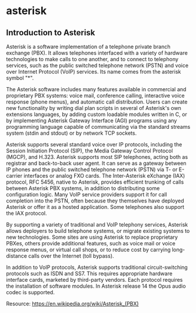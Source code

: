 # asterisk

Introduction to Asterisk
----------------------------------------

Asterisk is a software implementation of a telephone private branch exchange (PBX). It allows telephones interfaced with a variety of hardware technologies to make calls to one another, and to connect to telephony services, such as the public switched telephone network (PSTN) and voice over Internet Protocol (VoIP) services. Its name comes from the asterisk symbol "*".



The Asterisk software includes many features available in commercial and proprietary PBX systems: voice mail, conference calling, interactive voice response (phone menus), and automatic call distribution. Users can create new functionality by writing dial plan scripts in several of Asterisk's own extensions languages, by adding custom loadable modules written in C, or by implementing Asterisk Gateway Interface (AGI) programs using any programming language capable of communicating via the standard streams system (stdin and stdout) or by network TCP sockets.

Asterisk supports several standard voice over IP protocols, including the Session Initiation Protocol (SIP), the Media Gateway Control Protocol (MGCP), and H.323. Asterisk supports most SIP telephones, acting both as registrar and back-to-back user agent. It can serve as a gateway between IP phones and the public switched telephone network (PSTN) via T- or E-carrier interfaces or analog FXO cards. The Inter-Asterisk eXchange (IAX) protocol, RFC 5456, native to Asterisk, provides efficient trunking of calls between Asterisk PBX systems, in addition to distributing some configuration logic. Many VoIP service providers support it for call completion into the PSTN, often because they themselves have deployed Asterisk or offer it as a hosted application. Some telephones also support the IAX protocol.

By supporting a variety of traditional and VoIP telephony services, Asterisk allows deployers to build telephone systems, or migrate existing systems to new technologies. Some sites are using Asterisk to replace proprietary PBXes, others provide additional features, such as voice mail or voice response menus, or virtual call shops, or to reduce cost by carrying long-distance calls over the Internet (toll bypass).

In addition to VoIP protocols, Asterisk supports traditional circuit-switching protocols such as ISDN and SS7. This requires appropriate hardware interface cards, marketed by third-party vendors. Each protocol requires the installation of software modules. In Asterisk release 14 the Opus audio codec is supported. 

Resource: https://en.wikipedia.org/wiki/Asterisk_(PBX)
